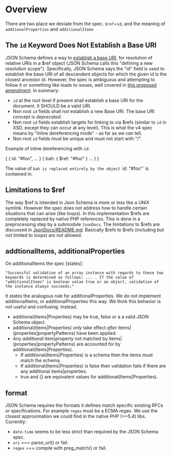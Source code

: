 # Overview
There are two place we deviate from the spec. `$ref`+`id`, and the meaning of `addtionalProperties` and `additionalItems`

## The `id` Keyword Does Not Establish a Base URI
JSON Schema defines a way to [establish a base URI](http://json-schema.org/latest/json-schema-core.html#anchor27), for resolution of relative URIs in a $ref object (JSON Schema calls this "defining a new resolution scope"). Specifically, JSON Schema says the "id" field is used to establish the base URI of all descendent objects for which the given id is the closest ancestor id. However, the spec is ambiguous and attempting to follow it or something like leads to issues, well covered in [this proposed amendment](https://github.com/json-schema/json-schema/wiki/The-%22id%22-conundrum#how-to-fix-that). In summary:

  * `id` at the root level if present shall establish a base URI for the document. It SHOULD be a valid URI.
  * Non root `id` fields shall *not* establish a new Base URI. The base URI concept is *deprecated*.
  * Non root `id` fields establish targets for linking to via $refs (similar to `id` in XSD, except they can occur at any level). This is what the v4 spec means by "inline dereferencing mode" - as far as we can tell.
  * Non root `id` fields must be unique and must not start with "/".

Example of inline dereferencing with `id`:

  {
    {
      id: "#foo",
      ...
    }
    {
      bah: { $ref: "#foo" }
      ...
    }
  }

The value of `bah is replaced entirely by the object `id: "#foo"` is contained in.

## Limitations to $ref
The way $ref is intended in Json Schema is more or less like a UNIX symlink. However the spec does not address how to handle certain situations that can arise (like loops). In this implementation $refs are completely replaced by native PHP references. This is done in a preprocessing step by a submodule `JsonDocs`. The limitations to $refs are discussed in [JsonDocs/README.md](JsonDocs/README.md). Basically $refs to $refs (including but not limited to loops) are not allowed.

## addtionalItems, additionalProperties
On additionalItems the spec [states]:

    "Successful validation of an array instance with regards to these two keywords is determined as follows: ... . If the value of "additionalItems" is boolean value true or an object, validation of the instance always succeeds;"

It states the analogous rule for additionalProperties. We do not implement additionalItems, or additionalProperties this way. We think this behavior is not useful and confusing. Instead.

  * additional(Items|Properties) may be true, false or a a valid JSON Schema object.
  * additional(Items|Properties) *only* take effect *after* items|(properties|propertyPatterns) have been applied.
  * Any *additional* item|property not matched by items|(properties|propertyPatterns) are accounted for by additional(Items|Properties).
    - If additional(Items|Properties) is a schema then the items must match the schema.
    - If additional(Items|Properties) is false then validation fails if there are any additional items|properties.
    - true and {} are equivalent values for additional(Items|Properties).

## format
JSON Schema requires the formats it defines match specific existing RFCs or specifications. For example `regex` must be a ECMA regex. We use the closest approximation we could find in the native PHP (>=5.4) libs. Currently:

  * `date-time` seems to be less strict than required by the JSON Schema spec.
  * `uri` === parse_url() or fail.
  * `regex` === compile with preg_match() or fail.
